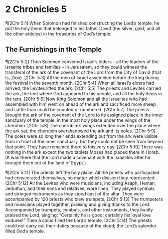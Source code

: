 # 2 Chronicles 5

¶[2Chr 5:1] When Solomon had finished constructing the Lord’s temple, he put the holy items that belonged to his father David (the silver, gold, and all the other articles) in the treasuries of God’s temple.

## The Furnishings in the Temple
¶[2Chr 5:2] Then Solomon convened Israel’s elders – all the leaders of the Israelite tribes and families – in Jerusalem, so they could witness the transferal of the ark of the covenant of the Lord from the City of David (that is, Zion).
[2Chr 5:3] All the men of Israel assembled before the king during the festival in the seventh month.
[2Chr 5:4] When all Israel’s elders had arrived, the Levites lifted the ark.
[2Chr 5:5] The priests and Levites carried the ark, the tent where God appeared to his people, and all the holy items in the tent.
[2Chr 5:6] Now King Solomon and all the Israelites who had assembled with him went on ahead of the ark and sacrificed more sheep and cattle than could be counted or numbered.
[2Chr 5:7] The priests brought the ark of the covenant of the Lord to its assigned place in the inner sanctuary of the temple, in the most holy place under the wings of the cherubim.
[2Chr 5:8] The cherubim’s wings extended over the place where the ark sat; the cherubim overshadowed the ark and its poles.
[2Chr 5:9] The poles were so long their ends extending out from the ark were visible from in front of the inner sanctuary, but they could not be seen from beyond that point. They have remained there to this very day.
[2Chr 5:10] There was nothing in the ark except the two tablets Moses had placed there in Horeb. (It was there that the Lord made a covenant with the Israelites after he brought them out of the land of Egypt.)

¶[2Chr 5:11] The priests left the holy place. All the priests who participated had consecrated themselves, no matter which division they represented.
[2Chr 5:12] All the Levites who were musicians, including Asaph, Heman, Jeduthun, and their sons and relatives, wore linen. They played cymbals and stringed instruments as they stood east of the altar. They were accompanied by 120 priests who blew trumpets.
[2Chr 5:13] The trumpeters and musicians played together, praising and giving thanks to the Lord. Accompanied by trumpets, cymbals, and other instruments, they loudly praised the Lord, singing: “Certainly he is good; certainly his loyal love endures!” Then a cloud filled the Lord’s temple.
[2Chr 5:14] The priests could not carry out their duties because of the cloud; the Lord’s splendor filled God’s temple.
